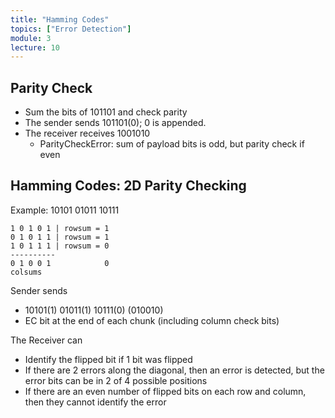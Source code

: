 ```yaml
---
title: "Hamming Codes"
topics: ["Error Detection"]
module: 3
lecture: 10
---
```


## Parity Check
- Sum the bits of 101101 and check parity
- The sender sends 101101(0); 0 is appended.
- The receiver receives 1001010
    - ParityCheckError: sum of payload bits is odd, but parity check if even

## Hamming Codes: 2D Parity Checking

Example: 10101 01011 10111
```
1 0 1 0 1 | rowsum = 1
0 1 0 1 1 | rowsum = 1
1 0 1 1 1 | rowsum = 0
----------
0 1 0 0 1            0
colsums
```

Sender sends
- 10101(1) 01011(1) 10111(0) (010010)
- EC bit at the end of each chunk (including column check bits)

The Receiver can
- Identify the flipped bit if 1 bit was flipped
- If there are 2 errors along the diagonal, then an error is detected, but the error bits can be in 2 of 4 possible positions
- If there are an even number of flipped bits on each row and column, then they cannot identify the error
